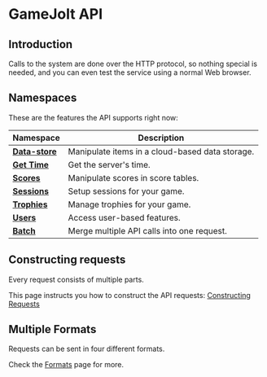 # GameJolt API

## Introduction

Calls to the system are done over the HTTP protocol, so nothing special is needed, and you can even test the service using a normal Web browser.

## Namespaces

These are the features the API supports right now:

Namespace											| Description
---													| ---
[__Data-store__](data-storage/index.md)				| Manipulate items in a cloud-based data storage.
[__Get Time__](get-time/index.md)					| Get the server's time.
[__Scores__](scores/index.md)						| Manipulate scores in score tables.
[__Sessions__](sessions/index.md)					| Setup sessions for your game.
[__Trophies__](trophies/index.md)					| Manage trophies for your game.
[__Users__](users/index.md)							| Access user-based features.
[__Batch__](batch/batch.md)							| Merge multiple API calls into one request.

## Constructing requests

Every request consists of multiple parts.

This page instructs you how to construct the API requests: [Constructing Requests](construction.md)

## Multiple Formats

Requests can be sent in four different formats.

Check the [Formats](formats/index.md) page for more.